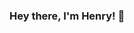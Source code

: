 ### Hey there, I'm Henry! 👋

<!--
**HenryD5/henryd5** is a ✨ _special_ ✨ repository because its `README.md` (this file) appears on your GitHub profile.

Here are some ideas to get you started:

https://media.giphy.com/media/26tn33aiTi1jkl6H6/giphy.gif
- 🔭 I’m currently working on ...
- 🌱 I’m currently learning ...
- 👯 I’m looking to collaborate on ...
- 🤔 I’m looking for help with ...
- 💬 Ask me about ...
- 📫 How to reach me: ...
- 😄 Pronouns: ...
- ⚡ Fun fact: ...
-->
